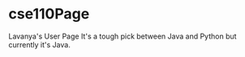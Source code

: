 # cse110Page
Lavanya's User Page
It's a tough pick between Java and Python but currently it's Java.
